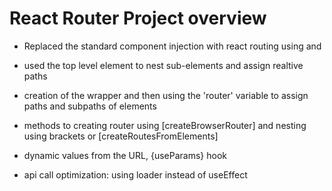 # React Router Project overview

- Replaced the standard component injection with react routing using <Outlet> and <Layout>

- used the top level element <Layout> to nest sub-elements and assign realtive paths

- creation of the <RouterProvider router={router}> wrapper and then using the 'router' variable to assign paths and subpaths of elements

- methods to creating router using [createBrowserRouter] and nesting using brackets or [createRoutesFromElements]

- dynamic values from the URL, {useParams} hook

- api call optimization: using loader instead of useEffect
